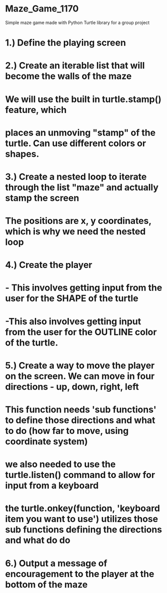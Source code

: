 # Maze_Game_1170
Simple maze game made with Python Turtle library for a group project
# 1.) Define the playing screen
# 2.) Create an iterable list that will become the walls of the maze
#     We will use the built in turtle.stamp() feature, which
#     places an unmoving "stamp" of the turtle. Can use different colors or shapes.
# 3.) Create a nested loop to iterate through the list "maze" and actually stamp the screen
#     The positions are x, y coordinates, which is why we need the nested loop
# 4.) Create the player
#       - This involves getting input from the user for the SHAPE of the turtle
#       -This also involves getting input from the user for the OUTLINE color of the turtle.
# 5.) Create a way to move the player on the screen. We can move in four directions - up, down, right, left
#       This function needs 'sub functions' to define those directions and what to do (how far to move, using coordinate system)
#       we also needed to use the turtle.listen() command to allow for input from a keyboard
#       the turtle.onkey(function, 'keyboard item you want to use') utilizes those sub functions defining the directions and what do do
# 6.) Output a message of encouragement to the player at the bottom of the maze
